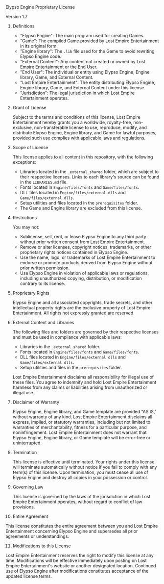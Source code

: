 Elypso Engine Proprietary License

Version 1.7

1. Definitions

   - "Elypso Engine": The main program used for creating Games.
   - "Game": The compiled Game provided by Lost Empire Entertainment in its original form.
   - "Engine library": The `.lib` file used for the Game to avoid rewriting Elypso Engine code.
   - "External Content": Any content not created or owned by Lost Empire Entertainment or the End User.
   - "End User": The individual or entity using Elypso Engine, Engine library, Game, and External Content.
   - "Lost Empire Entertainment": The entity distributing Elypso Engine, Engine library, Game, and External Content under this license.
   - "Jurisdiction": The legal jurisdiction in which Lost Empire Entertainment operates.

2. Grant of License

   Subject to the terms and conditions of this license, Lost Empire Entertainment hereby grants you a worldwide, royalty-free, non-exclusive, non-transferable license to use, reproduce, modify, and distribute Elypso Engine, Engine library, and Game for lawful purposes, provided such use complies with applicable laws and regulations.

3. Scope of License

   This license applies to all content in this repository, with the following exceptions:
   - Libraries located in the `_external_shared` folder, which are subject to their respective licenses. Links to each library's source can be found in the `LIBRARIES.md` file.
   - Fonts located in `Engine/files/fonts` and `Game/files/fonts`.
   - DLL files located in `Engine/files/external dlls` and `Game/files/external dlls`.
   - Setup utilities and files located in the `prerequisites` folder.
   - The Game and Engine library are excluded from this license.

4. Restrictions

   You may not:
   - Sublicense, sell, rent, or lease Elypso Engine to any third party without prior written consent from Lost Empire Entertainment.
   - Remove or alter licenses, copyright notices, trademarks, or other proprietary rights notices contained in Elypso Engine.
   - Use the name, logo, or trademarks of Lost Empire Entertainment to endorse or promote products derived from Elypso Engine without prior written permission.
   - Use Elypso Engine in violation of applicable laws or regulations, including unauthorized copying, distribution, or modification contrary to its license.

5. Proprietary Rights

   Elypso Engine and all associated copyrights, trade secrets, and other intellectual property rights are the exclusive property of Lost Empire Entertainment. All rights not expressly granted are reserved.

6. External Content and Libraries

   The following files and folders are governed by their respective licenses and must be used in compliance with applicable laws:
   - Libraries in the `_external_shared` folder.
   - Fonts located in `Engine/files/fonts` and `Game/files/fonts`.
   - DLL files located in `Engine/files/external dlls` and `Game/files/external dlls`.
   - Setup utilities and files in the `prerequisites` folder.

   Lost Empire Entertainment disclaims all responsibility for illegal use of these files. You agree to indemnify and hold Lost Empire Entertainment harmless from any claims or liabilities arising from unauthorized or illegal use.

7. Disclaimer of Warranty

   Elypso Engine, Engine library, and Game template are provided "AS IS," without warranty of any kind. Lost Empire Entertainment disclaims all express, implied, or statutory warranties, including but not limited to warranties of merchantability, fitness for a particular purpose, and noninfringement. Lost Empire Entertainment does not warrant that Elypso Engine, Engine library, or Game template will be error-free or uninterrupted.

8. Termination

   This license is effective until terminated. Your rights under this license will terminate automatically without notice if you fail to comply with any term(s) of this license. Upon termination, you must cease all use of Elypso Engine and destroy all copies in your possession or control.

9. Governing Law

   This license is governed by the laws of the jurisdiction in which Lost Empire Entertainment operates, without regard to conflict of law provisions.

10. Entire Agreement

   This license constitutes the entire agreement between you and Lost Empire Entertainment concerning Elypso Engine and supersedes all prior agreements or understandings.

11. Modifications to this License

   Lost Empire Entertainment reserves the right to modify this license at any time. Modifications will be effective immediately upon posting on Lost Empire Entertainment's website or another designated location. Continued use of Elypso Engine after modifications constitutes acceptance of the updated license terms.
